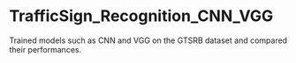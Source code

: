 # TrafficSign_Recognition_CNN_VGG
Trained models such as CNN and VGG on the GTSRB dataset and compared their performances.
